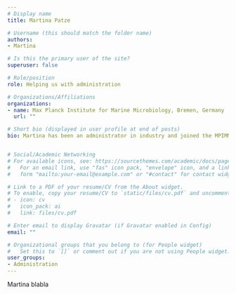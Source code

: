 ```yaml
---
# Display name
title: Martina Patze

# Username (this should match the folder name)
authors:
- Martina

# Is this the primary user of the site?
superuser: false

# Role/position
role: Helping us with administration

# Organizations/Affiliations
organizations:
- name: Max Planck Institute for Marine Microbiology, Bremen, Germany
  url: ""

# Short bio (displayed in user profile at end of posts)
bio: Martina has been an administrator in industry and joined the MPIMM in 2021. She is organizing travel for us, helps with onboarding, invoices, logistics, and events. Part of her time she helps out with the Master's program Marine Microbiology (MarMic).


# Social/Academic Networking
# For available icons, see: https://sourcethemes.com/academic/docs/page-builder/#icons
#   For an email link, use "fas" icon pack, "envelope" icon, and a link in the
#   form "mailto:your-email@example.com" or "#contact" for contact widget.

# Link to a PDF of your resume/CV from the About widget.
# To enable, copy your resume/CV to `static/files/cv.pdf` and uncomment the lines below.
# - icon: cv
#   icon_pack: ai
#   link: files/cv.pdf

# Enter email to display Gravatar (if Gravatar enabled in Config)
email: ""

# Organizational groups that you belong to (for People widget)
#   Set this to `[]` or comment out if you are not using People widget.
user_groups:
- Administration
---
```


Martina blabla
